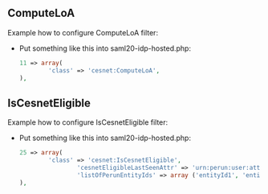 ## ComputeLoA
Example how to configure ComputeLoA filter:

* Put something like this into saml20-idp-hosted.php:

    ```php
    11 => array(
            'class' => 'cesnet:ComputeLoA',
    ),
    ```


## IsCesnetEligible
Example how to configure IsCesnetEligible filter:

* Put something like this into saml20-idp-hosted.php:

    ```php
    25 => array(
            'class' => 'cesnet:IsCesnetEligible',
                    'cesnetEligibleLastSeenAttr' => 'urn:perun:user:attribute-def:def:isCesnetEligibleLastSeen',
                    'listOfPerunEntityIds' => array ('entityId1', 'entityId2'),
    ),
    ```